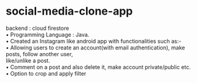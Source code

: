 # social-media-clone-app

backend : cloud firestore  <br />
• Programming Language : Java.  <br />
• Created an Instagram like android app with functionalities such as:-  <br />
• Allowing users to create an account(with email authentication), make posts, follow another user,  
like/unlike a post.<br />
• Comment on a post and also delete it, make account private/public etc. <br />
• Option to crop and apply filter <br />
